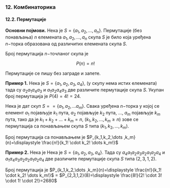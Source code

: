 ### 12. **Комбинаторика**

#### 12.2. **Пермутације**

**Основни појмови.** Нека је $S = \{a_1,a_2,\dots,a_n \}$. Пермутације (без понављања) $n$ елемената $a_1,a_2,\dots,a_n$ скупа $S$ је било која уређена $n-$торка образована од различитих елемената скупа $S$.

Број пермутација $n-$точланог скупа је

$$P(n)=n!$$

Пермутације се пишу без заграде и запете.

**Пример 1.** Нека је $S = \{a_1,a_2,a_3, а_4 \}$, (у скупу нема истих елемената) тада су $a_2a_1a_4а_3$ и $a_1a_2a_4а_3$ две различите пермутације скупа $S$. Укупан број пермутација је $P(4)=4!=24$.

Нека је дат скуп $S== \{a_1,a_2,\dots а_m \}$. Свака уређена $n-$торка у којој се елемент $a_1$ појављује $k_1$ пута, $a_2$ појављује $k_2$ пута, ..., $a_m$ појављује $k_m$ пута, тако да је $k_1+k_2+\dots+k_m=n$, $(k_1,k_2,\dots ,k_m \ge n)$ зове се пермутација са понављањем скупа $S$ типа $(k_1,k_2,\dots ,k_m )$.

Број пермутација са понављањем је $P_{k_1,k_2,\dots ,k_m}(n)=\displaystyle \frac{n!}{k_1! \cdot k_2! \dots k_m!}$

**Пример 2.** Нека је Нека је $S = \{a_1,a_2,a_3, а_4 \}$. Тада су $a_4a_1a_2а_3a_2a_1a_2а_4$ и $a_1a_4a_3а_2a_2a_1a_2а_4$ две различите пермутације скупа $S$ типа $(2,3,1,2)$.

Број пермутација је $P_{k_1,k_2,\dots ,k_m}(n)=\displaystyle \frac{n!}{k_1! \cdot k_2! \dots k_m!}$ = $P_{2,3,1,2}(8)=\displaystyle \frac{8!}{2! \cdot 3! \cdot 1! \cdot 2!}=2680$
